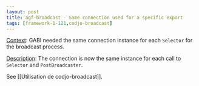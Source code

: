 ```yaml
---
layout: post
title: agf-broadcast - Same connection used for a specific export
tags: [framework-1-121,codjo-broadcast]
---
```

<u>Context</u>:
GABI needed the same connection instance for each ```Selector``` for the broadcast process.

<u>Description</u>:
The connection is now the same instance for each call to ```Selector``` and ```PostBroadcaster```.

See [[Utilisation de codjo-broadcast]].